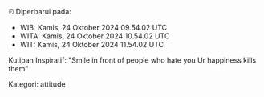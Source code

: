 ⏰ Diperbarui pada:
- WIB: Kamis, 24 Oktober 2024 09.54.02 UTC
- WITA: Kamis, 24 Oktober 2024 10.54.02 UTC
- WIT: Kamis, 24 Oktober 2024 11.54.02 UTC

Kutipan Inspiratif:
"Smile in front of people who hate you Ur happiness kills them"


Kategori: attitude

